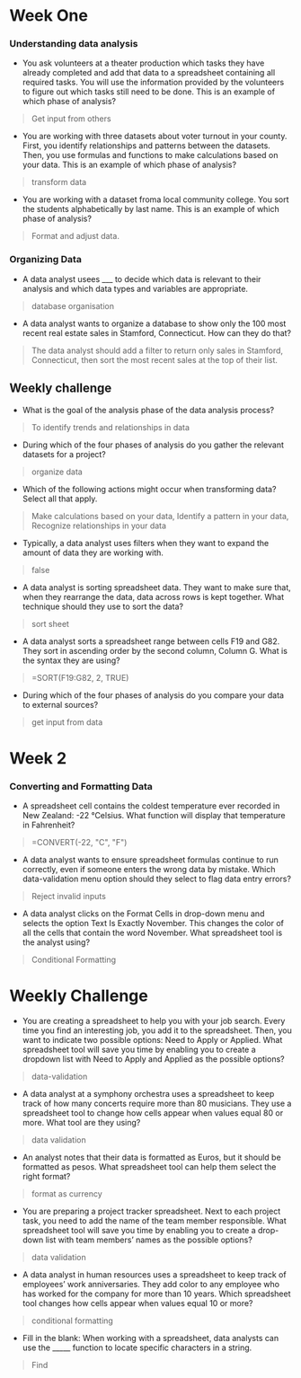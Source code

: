 # Week One
### Understanding data analysis
- You ask volunteers at a theater production which tasks they have already completed and add that data to a spreadsheet containing all required tasks. You will use the information provided by the volunteers to figure out which tasks still need to be done. This is an example of which phase of analysis?
> Get input from others
- You are working with three datasets about voter turnout in your county. First, you identify relationships and patterns between the datasets. Then, you use formulas and functions to make calculations based on your data. This is an example of
 which phase of analysis?
 > transform data
 - You are working with a dataset froma local community college. You sort the students alphabetically by last name. This is an example of which phase of analysis?
 > Format and adjust data.
 ### Organizing Data
 - A data analyst usees ___ to decide which data is relevant to their analysis and which data types and variables are appropriate.
 >  database organisation
 - A data analyst wants to organize a database to show only the 100 most recent real estate sales in Stamford, Connecticut. How can they do that?
 > The data analyst should add a filter to return only sales in Stamford, Connecticut, then sort the most recent sales at the top of their list.
 
 ## Weekly challenge
 - What is the goal of the analysis phase of the data analysis process?
> To identify trends and relationships in data
- During which of the four phases of analysis do you gather the relevant datasets for a project?
> organize data
- Which of the following actions might occur when transforming data? Select all that apply.
> Make calculations based on your data, Identify a pattern in your data, Recognize relationships in your data
- Typically, a data analyst uses filters when they want to expand the amount of data they are working with.
> false
- A data analyst is sorting spreadsheet data. They want to make sure that, when they rearrange the data, data across rows is kept together. What technique should they use to sort the data?
> sort sheet
- A data analyst sorts a spreadsheet range between cells F19 and G82. They sort in ascending order by the second column, Column G. What is the syntax they are using?
> =SORT(F19:G82, 2, TRUE)
- During which of the four phases of analysis do you compare your data to external sources?
> get input from data

# Week 2

### Converting and Formatting Data
- A spreadsheet cell contains the coldest temperature ever recorded in New Zealand: -22 °Celsius. What function will display that temperature in Fahrenheit? 
> =CONVERT(-22, "C", "F")
- A data analyst wants to ensure spreadsheet formulas continue to run correctly, even if someone enters the wrong data by mistake. Which data-validation menu option should they select to flag data entry errors?
> Reject invalid inputs
- A data analyst clicks on the Format Cells in drop-down menu and selects the option Text Is Exactly November. This changes the color of all the cells that contain the word November. What spreadsheet tool is the analyst using?
> Conditional Formatting


# Weekly Challenge
- You are creating a spreadsheet to help you with your job search. Every time you find an interesting job, you add it to the spreadsheet. Then, you want to indicate two possible options: Need to Apply or Applied. What spreadsheet tool will save you time by enabling you to create a dropdown list with Need to Apply and Applied as the possible options?
> data-validation
- A data analyst at a symphony orchestra uses a spreadsheet to keep track of how many concerts require more than 80 musicians. They use a spreadsheet tool to change how cells appear when values equal 80 or more. What tool are they using?
> data validation
- An analyst notes that their data is formatted as Euros, but it should be formatted as pesos. What spreadsheet tool can help them select the right format?
> format as currency
- You are preparing a project tracker spreadsheet. Next to each project task, you need to add the name of the team member responsible. What spreadsheet tool will save you time by enabling you to create a drop-down list with team members’ names as the possible options?
> data validation
- A data analyst in human resources uses a spreadsheet to keep track of employees’ work anniversaries. They add color to any employee who has worked for the company for more than 10 years. Which spreadsheet tool changes how cells appear when values equal 10 or more?
> conditional formatting
- Fill in the blank: When working with a spreadsheet, data analysts can use the _____ function to locate specific characters in a string.
> Find

 
